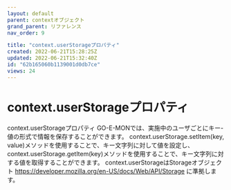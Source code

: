```yaml
---
layout: default
parent: contextオブジェクト
grand_parent: リファレンス
nav_order: 9

title: "context.userStorageプロパティ"
created: 2022-06-21T15:28:25Z
updated: 2022-06-21T15:32:40Z
id: "62b165060b1139001d0db7ce"
views: 24
---
```


# context.userStorageプロパティ

context.userStorageプロパティ
GO-E-MONでは、実施中のユーザごとにキー-値の形式で情報を保存することができます。
context.userStorage.setItem(key, value)メソッドを使用することで、キー文字列に対して値を設定し、context.userStorage.getItem(key)メソッドを使用することで、キー文字列に対する値を取得することができます。
context.userStorageはStorageオブジェクト <https://developer.mozilla.org/en-US/docs/Web/API/Storage> に準拠します。

